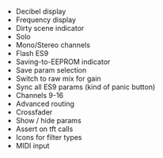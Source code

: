 - Decibel display
- Frequency display
- Dirty scene indicator
- Solo
- Mono/Stereo channels
- Flash ES9
- Saving-to-EEPROM indicator
- Save param selection
- Switch to raw mix for gain
- Sync all ES9 params (kind of panic button)
- Channels 9-16
- Advanced routing
- Crossfader
- Show / hide params
- Assert on tft calls
- Icons for filter types
- MIDI input